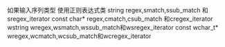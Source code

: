 如果输入序列类型    使用正则表达式类
string              regex,smatch,ssub_match 和sregex_iterator
const char*         regex,cmatch,csub_match 和cregex_iterator
wstring             wregex,wsmatch,wssub_match和wsregex_iterator
const wchar_t*      wregex,wcmatch,wcsub_match和wcregex_iterator
